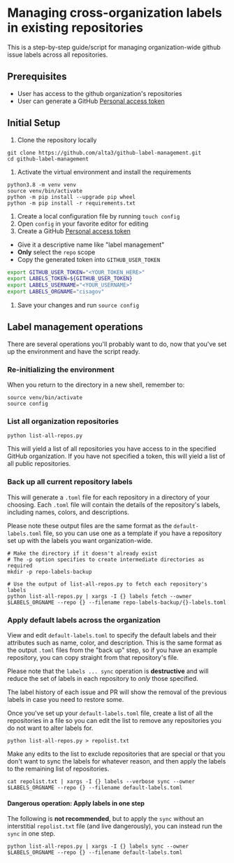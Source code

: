 # Managing cross-organization labels in existing repositories #

This is a step-by-step guide/script for managing organization-wide github
issue labels across all repositories.

## Prerequisites ##

- User has access to the github organization's repositories
- User can generate a GitHub [Personal access token](https://github.com/settings/tokens)

## Initial Setup ##

1. Clone the repository locally

```console
git clone https://github.com/alta3/github-label-management.git
cd github-label-management
```

1. Activate the virtual environment and install the requirements

```console
python3.8 -m venv venv
source venv/bin/activate
python -m pip install --upgrade pip wheel
python -m pip install -r requirements.txt
```

1. Create a local configuration file by running `touch config`
1. Open `config` in your favorite editor for editing
1. Create a GitHub [Personal access token](https://github.com/settings/tokens)

- Give it a descriptive name like "label management"
- **Only** select the `repo` scope
- Copy the generated token into `GITHUB_USER_TOKEN`

```sh
export GITHUB_USER_TOKEN="<YOUR_TOKEN_HERE>"
export LABELS_TOKEN=${GITHUB_USER_TOKEN}
export LABELS_USERNAME="<YOUR_USERNAME>"
export LABELS_ORGNAME="cisagov"
```

1. Save your changes and run `source config`

## Label management operations ##

There are several operations you'll probably want to do, now that you've
set up the environment and have the script ready.

### Re-initializing the environment ###

When you return to the directory in a new shell, remember to:

```console
source venv/bin/activate
source config
```

### List all organization repositories ###

```console
python list-all-repos.py
```

This will yield a list of all repositories you have access to in the specified
GitHub organization. If you have not specified a token, this will yield a list
of all public repositories.

### Back up all current repository labels ###

This will generate a `.toml` file for each repository in a directory of your
choosing. Each `.toml` file will contain the details of the repository's
labels, including names, colors, and descriptions.

Please note these output files are the same format as the `default-labels.toml`
file, so you can use one as a template if you have a repository set up with
the labels you want organization-wide.

```console
# Make the directory if it doesn't already exist
# The -p option specifies to create intermediate directories as required
mkdir -p repo-labels-backup

# Use the output of list-all-repos.py to fetch each repository's labels
python list-all-repos.py | xargs -I {} labels fetch --owner $LABELS_ORGNAME --repo {} --filename repo-labels-backup/{}-labels.toml
```

### Apply default labels across the organization ###

View and edit `default-labels.toml` to specify the default labels and their
attributes such as name, color, and description. This is the same format as
the output `.toml` files from the "back up" step, so if you have an example
repository, you can copy straight from that repository's file.

Please note that the `labels ... sync` operation is **destructive** and will
reduce the set of labels in each repository to _only_ those specified.

The label history of each issue and PR will show the removal of the previous
labels in case you need to restore some.

Once you've set up your `default-labels.toml` file, create a list of all the
repositories in a file so you can edit the list to remove any repositories you
do not want to alter labels for.

```console
python list-all-repos.py > repolist.txt
```

Make any edits to the list to exclude repositories that are special or that
you don't want to sync the labels for whatever reason, and then apply the
labels to the remaining list of repositories.

```console
cat repolist.txt | xargs -I {} labels --verbose sync --owner $LABELS_ORGNAME --repo {} --filename default-labels.toml
```

#### Dangerous operation: Apply labels in one step ####

The following is **not recommended**, but to apply the `sync` without an
interstitial `repolist.txt` file (and live dangerously), you can instead run
the `sync` in one step.

```console
python list-all-repos.py | xargs -I {} labels sync --owner $LABELS_ORGNAME --repo {} --filename default-labels.toml
```
